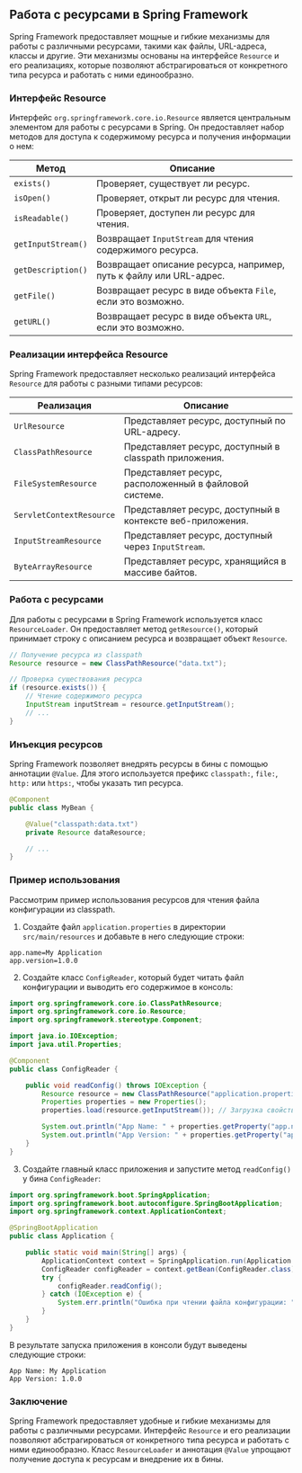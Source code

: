 ## Работа с ресурсами в Spring Framework

Spring Framework предоставляет мощные и гибкие механизмы для работы с различными ресурсами, такими как файлы, URL-адреса, классы и другие. Эти механизмы основаны на интерфейсе `Resource` и его реализациях, которые позволяют абстрагироваться от конкретного типа ресурса и работать с ними единообразно.

### Интерфейс Resource

Интерфейс `org.springframework.core.io.Resource` является центральным элементом для работы с ресурсами в Spring. Он предоставляет набор методов для доступа к содержимому ресурса и получения информации о нем:

| Метод                 | Описание                                                                |
|-----------------------|------------------------------------------------------------------------|
| `exists()`           | Проверяет, существует ли ресурс.                                     |
| `isOpen()`           | Проверяет, открыт ли ресурс для чтения.                               |
| `isReadable()`        | Проверяет, доступен ли ресурс для чтения.                             |
| `getInputStream()`     | Возвращает `InputStream` для чтения содержимого ресурса.                |
| `getDescription()`    | Возвращает описание ресурса, например, путь к файлу или URL-адрес.  |
| `getFile()`          | Возвращает ресурс в виде объекта `File`, если это возможно.           |
| `getURL()`           | Возвращает ресурс в виде объекта `URL`, если это возможно.            |

### Реализации интерфейса Resource

Spring Framework предоставляет несколько реализаций интерфейса `Resource` для работы с разными типами ресурсов:

| Реализация                     | Описание                                                                                                       |
|-----------------------------------|-------------------------------------------------------------------------------------------------------------------|
| `UrlResource`                    | Представляет ресурс, доступный по URL-адресу.                                                                    |
| `ClassPathResource`              | Представляет ресурс, доступный в classpath приложения.                                                        |
| `FileSystemResource`            | Представляет ресурс, расположенный в файловой системе.                                                           |
| `ServletContextResource`         | Представляет ресурс, доступный в контексте веб-приложения.                                                       |
| `InputStreamResource`           | Представляет ресурс, доступный через `InputStream`.                                                              |
| `ByteArrayResource`             | Представляет ресурс, хранящийся в массиве байтов.                                                                 |

### Работа с ресурсами

Для работы с ресурсами в Spring Framework используется класс `ResourceLoader`. Он предоставляет метод `getResource()`, который принимает строку с описанием ресурса и возвращает объект `Resource`.

```java
// Получение ресурса из classpath
Resource resource = new ClassPathResource("data.txt");

// Проверка существования ресурса
if (resource.exists()) {
    // Чтение содержимого ресурса
    InputStream inputStream = resource.getInputStream();
    // ...
}
```

### Инъекция ресурсов

Spring Framework позволяет внедрять ресурсы в бины с помощью аннотации `@Value`. Для этого используется префикс `classpath:`, `file:`, `http:` или `https:`, чтобы указать тип ресурса.

```java
@Component
public class MyBean {

    @Value("classpath:data.txt")
    private Resource dataResource;

    // ...
}
```

### Пример использования

Рассмотрим пример использования ресурсов для чтения файла конфигурации из classpath.

1. Создайте файл `application.properties` в директории `src/main/resources` и добавьте в него следующие строки:

```
app.name=My Application
app.version=1.0.0
```

2. Создайте класс `ConfigReader`, который будет читать файл конфигурации и выводить его содержимое в консоль:

```java
import org.springframework.core.io.ClassPathResource;
import org.springframework.core.io.Resource;
import org.springframework.stereotype.Component;

import java.io.IOException;
import java.util.Properties;

@Component
public class ConfigReader {

    public void readConfig() throws IOException {
        Resource resource = new ClassPathResource("application.properties"); // Получение ресурса из classpath
        Properties properties = new Properties();
        properties.load(resource.getInputStream()); // Загрузка свойств из ресурса

        System.out.println("App Name: " + properties.getProperty("app.name"));
        System.out.println("App Version: " + properties.getProperty("app.version"));
    }
}
```

3. Создайте главный класс приложения и запустите метод `readConfig()` у бина `ConfigReader`:

```java
import org.springframework.boot.SpringApplication;
import org.springframework.boot.autoconfigure.SpringBootApplication;
import org.springframework.context.ApplicationContext;

@SpringBootApplication
public class Application {

    public static void main(String[] args) {
        ApplicationContext context = SpringApplication.run(Application.class, args);
        ConfigReader configReader = context.getBean(ConfigReader.class);
        try {
            configReader.readConfig();
        } catch (IOException e) {
            System.err.println("Ошибка при чтении файла конфигурации: " + e.getMessage());
        }
    }
}
```

В результате запуска приложения в консоли будут выведены следующие строки:

```
App Name: My Application
App Version: 1.0.0
```

### Заключение

Spring Framework предоставляет удобные и гибкие механизмы для работы с различными ресурсами. Интерфейс `Resource` и его реализации позволяют абстрагироваться от конкретного типа ресурса и работать с ними единообразно. Класс `ResourceLoader`  и аннотация `@Value` упрощают получение доступа к ресурсам и внедрение их в бины. 

